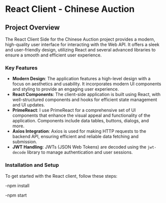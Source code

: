 # React Client - Chinese Auction

## Project Overview

The React Client Side for the Chinese Auction project provides a modern, high-quality user interface for interacting with the Web API. It offers a sleek and user-friendly design, utilizing React and several advanced libraries to ensure a smooth and efficient user experience.

### Key Features

- **Modern Design**: The application features a high-level design with a focus on aesthetics and usability. It incorporates modern UI components and styling to provide an engaging user experience.
- **React Components**: The client-side application is built using React, with well-structured components and hooks for efficient state management and UI updates.
- **PrimeReact**: I use PrimeReact for a comprehensive set of UI components that enhance the visual appeal and functionality of the application. Components include data tables, buttons, dialogs, and more.
- **Axios Integration**: Axios is used for making HTTP requests to the backend API, ensuring efficient and reliable data fetching and submission.
- **JWT Handling**: JWTs (JSON Web Tokens) are decoded using the `jwt-decode` library to manage authentication and user sessions.

### Installation and Setup

To get started with the React client, follow these steps:

-npm install

-npm start
